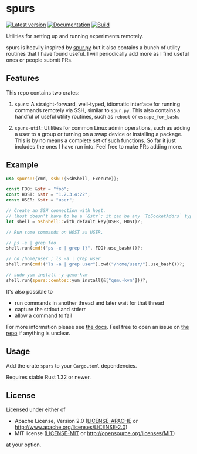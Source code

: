 # spurs

[![Latest version](https://img.shields.io/crates/v/spurs.svg)](https://crates.io/crates/spurs)
[![Documentation](https://docs.rs/spurs/badge.svg)](https://docs.rs/spurs)
[![Build](https://api.travis-ci.org/mark-i-m/spurs.svg)](https://travis-ci.org/mark-i-m/spurs/)

Utilities for setting up and running experiments remotely.

spurs is heavily inspired by [spur.py](https://github.com/mwilliamson/spur.py)
but it also contains a bunch of utility routines that I have found useful. I
will periodically add more as I find useful ones or people submit PRs.

## Features

This repo contains two crates:

1. `spurs`: A straight-forward, well-typed, idiomatic interface for running
   commands remotely via SSH, similar to `spur.py`. This also contains a
   handful of useful utility routines, such as `reboot` or `escape_for_bash`.

2. `spurs-util`: Utilities for common Linux admin operations, such as adding a
   user to a group or turning on a swap device or installing a package. This is
   by no means a complete set of such functions. So far it just includes the
   ones I have run into. Feel free to make PRs adding more.

## Example

```rust
use spurs::{cmd, ssh::{SshShell, Execute}};

const FOO: &str = "foo";
const HOST: &str = "1.2.3.4:22";
const USER: &str = "user";

// Create an SSH connection with host.
// (host doesn't have to be a `&str`; it can be any `ToSocketAddrs` type)
let shell = SshShell::with_default_key(USER, HOST)?;

// Run some commands on HOST as USER.

// ps -e | grep foo
shell.run(cmd!("ps -e | grep {}", FOO).use_bash())?;

// cd /home/user ; ls -a | grep user
shell.run(cmd!("ls -a | grep user").cwd("/home/user/").use_bash())?;

// sudo yum install -y qemu-kvm
shell.run(spurs::centos::yum_install(&["qemu-kvm"]))?;
```

It's also possible to
- run commands in another thread and later wait for that thread
- capture the stdout and stderr
- allow a command to fail

For more information please see [the docs](https://docs.rs/spurs). Feel free to
open an issue on [the repo](https://github.com/mark-i-m/spurs) if anything is
unclear.

## Usage

Add the crate `spurs` to your `Cargo.toml` dependencies.

Requires stable Rust 1.32 or newer.

## License

Licensed under either of

 * Apache License, Version 2.0
   ([LICENSE-APACHE](LICENSE-APACHE) or http://www.apache.org/licenses/LICENSE-2.0)
 * MIT license
   ([LICENSE-MIT](LICENSE-MIT) or http://opensource.org/licenses/MIT)

at your option.
